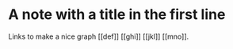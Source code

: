# A note with a title in the first line

Links to make a nice graph [[def]] [[ghi]] [[jkl]] [[mno]].
